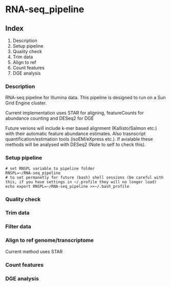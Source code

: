 # RNA-seq_pipeline

## Index 
 1. Description
 4. Setup pipeline
 7. Quality check
 10. Trim data
 13. Align to ref
 16. Count features
 20. DGE analysis
 

### Description
RNA-seq pipeline for Illumina data. This pipeline is designed to run on a Sun Grid Engine cluster. 

Current implementation uses STAR for aligning, featureCounts for abundance counting and DESeq2 for DGE

Future verions will include k-mer based alignment (Kallisto/Salmon etc.) with their automatic feature abundance estimates.
Also trasnscript quantification/estimation tools (isoEM/eXpress etc.). If avialable these methods will be analysed with DESeq2 (Note to self to check this).


### Setup pipeline
```shell
# set RNSPL variable to pipeline folder
RNSPL=~/RNA-seq_pipeline
# to set permanetly for future (bash) shell sessions (be careful with this, if you have settings in ~/.profile they will no longer load)
echo export RNSPL=~/RNA-seq_pipeline >>~/.bash_profile
```
### Quality check
### Trim data
### Filter data
### Align to ref genome/transcriptome
Current method uses STAR
### Count features
### DGE analysis

